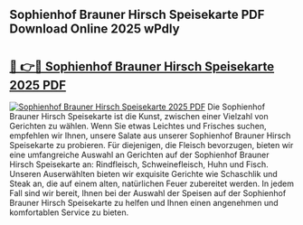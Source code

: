 ## Sophienhof Brauner Hirsch Speisekarte PDF Download Online 2025 wPdly

# <h2><a href="http://gcdt69y.nevu.top/?p=Sophienhof+Brauner+Hirsch+Speisekarte">🔗 👉🔴 Sophienhof Brauner Hirsch Speisekarte 2025 PDF</a></h2>

[![Sophienhof Brauner Hirsch Speisekarte 2025 PDF](https://i.imgur.com/dBaPXMq.png)](http://gcdt69y.nevu.top/?p=Sophienhof+Brauner+Hirsch+Speisekarte)
Die Sophienhof Brauner Hirsch Speisekarte ist die Kunst, zwischen einer Vielzahl von Gerichten zu wählen. Wenn Sie etwas Leichtes und Frisches suchen, empfehlen wir Ihnen, unsere Salate aus unserer Sophienhof Brauner Hirsch Speisekarte zu probieren. Für diejenigen, die Fleisch bevorzugen, bieten wir eine umfangreiche Auswahl an Gerichten auf der Sophienhof Brauner Hirsch Speisekarte an: Rindfleisch, Schweinefleisch, Huhn und Fisch. Unseren Auserwählten bieten wir exquisite Gerichte wie Schaschlik und Steak an, die auf einem alten, natürlichen Feuer zubereitet werden. In jedem Fall sind wir bereit, Ihnen bei der Auswahl der Speisen auf der Sophienhof Brauner Hirsch Speisekarte zu helfen und Ihnen einen angenehmen und komfortablen Service zu bieten.
